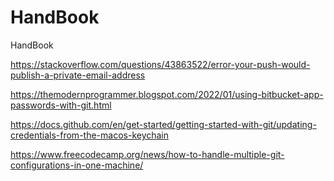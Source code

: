 # HandBook
HandBook



https://stackoverflow.com/questions/43863522/error-your-push-would-publish-a-private-email-address


https://themodernprogrammer.blogspot.com/2022/01/using-bitbucket-app-passwords-with-git.html

https://docs.github.com/en/get-started/getting-started-with-git/updating-credentials-from-the-macos-keychain


https://www.freecodecamp.org/news/how-to-handle-multiple-git-configurations-in-one-machine/